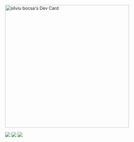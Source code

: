 <a href="https://app.daily.dev/traumkoder"><img src="https://api.daily.dev/devcards/28ad364162d944a093a247c12f1cdc32.png?r=xln" width="400" alt="silviu bocsa's Dev Card"/></a>

 ![](http://github-profile-summary-cards.vercel.app/api/cards/profile-details?username=traumcode&theme=dracula) 
 ![](http://github-profile-summary-cards.vercel.app/api/cards/most-commit-language?username=traumcode&theme=dracula) 
 ![](http://github-profile-summary-cards.vercel.app/api/cards/stats?username=traumcode&theme=dracula) 
